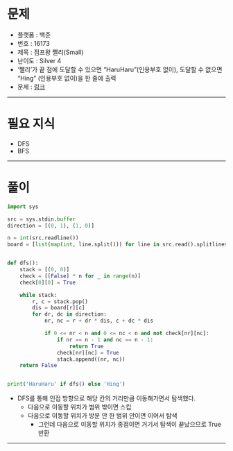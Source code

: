 # 문제
- 플랫폼 : 백준
- 번호 : 16173
- 제목 : 점프왕 쩰리(Small)
- 난이도 : Silver 4
- ‘쩰리’가 끝 점에 도달할 수 있으면 “HaruHaru”(인용부호 없이), 도달할 수 없으면 “Hing” (인용부호 없이)을 한 줄에 출력
- 문제 : <a href="https://www.acmicpc.net/problem/16173" target="_blank">링크</a>

---

# 필요 지식
- DFS
- BFS

---

# 풀이
```python
import sys

src = sys.stdin.buffer
direction = [(0, 1), (1, 0)]

n = int(src.readline())
board = [list(map(int, line.split())) for line in src.read().splitlines()]


def dfs():
    stack = [(0, 0)]
    check = [[False] * n for _ in range(n)]
    check[0][0] = True

    while stack:
        r, c = stack.pop()
        dis = board[r][c]
        for dr, dc in direction:
            nr, nc = r + dr * dis, c + dc * dis

            if 0 <= nr < n and 0 <= nc < n and not check[nr][nc]:
                if nr == n - 1 and nc == n - 1:
                    return True
                check[nr][nc] = True
                stack.append((nr, nc))
    return False


print('HaruHaru' if dfs() else 'Hing')
```
- DFS를 통해 인접 방향으로 해당 칸의 거리만큼 이동해가면서 탐색했다.
  - 다음으로 이동할 위치가 범위 밖이면 스킵
  - 다음으로 이동할 위치가 방문 안 한 범위 안이면 이어서 탐색
    - 그런데 다음으로 이동할 위치가 종점이면 거기서 탐색이 끝났으므로 True 반환
---
